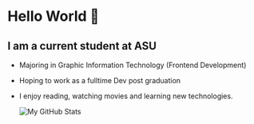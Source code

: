 # Hello World 👋

## I am a current student at ASU
  - Majoring in Graphic Information Technology (Frontend Development)
  - Hoping to work as a fulltime Dev post graduation
  - I enjoy reading, watching movies and learning new technologies.

    ![My GitHub Stats](https://github-readme-stats.vercel.app/api?username=lnokoro&show_icons=true&hide_title=true)

<!--
**lnokoro/lnokoro** is a ✨ _special_ ✨ repository because its `README.md` (this file) appears on your GitHub profile.

Here are some ideas to get you started:

- 🔭 I’m currently working on ...
- 🌱 I’m currently learning ...
- 👯 I’m looking to collaborate on ...
- 🤔 I’m looking for help with ...
- 💬 Ask me about ...
- 📫 How to reach me: ...
- 😄 Pronouns: ...
- ⚡ Fun fact: ...
-->
